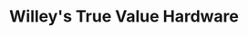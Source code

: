 ---
title: "Willey's True Value Hardware"
url: /greensboro/willeys-true-value-hardware/
shop: hardware
---